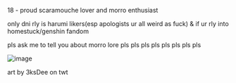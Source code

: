 18 - proud scaramouche lover and morro enthusiast

only dni rly is harumi likers(esp apologists ur all weird as fuck) & if ur rly into homestuck/genshin fandom

pls ask me to tell you about morro lore pls pls pls pls pls pls pls pls

![image](https://user-images.githubusercontent.com/111026664/232308012-d395006a-9cf3-41fb-a328-004ddc144266.png)

art by 3ksDee on twt
